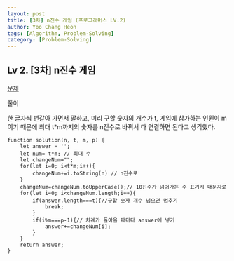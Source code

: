 ```yaml
---
layout: post
title: [3차] n진수 게임 (프로그래머스 LV.2)
author: Yoo Chang Heon
tags: [Algorithm, Problem-Solving]
category: [Problem-Solving]
---
```


## Lv 2. [3차] n진수 게임

[문제](https://programmers.co.kr/learn/courses/30/lessons/17687)

풀이

한 글자씩 번갈아 가면서 말하고, 미리 구할 숫자의 개수가 t, 게임에 참가하는 인원이 m이기 때문에 최대 t\*m까지의 숫자를 n진수로 바꿔서 다 연결하면 된다고 생각했다.

    function solution(n, t, m, p) {
        let answer = '';
        let num= t*m; // 최대 수
        let changeNum="";
        for(let i=0; i<t*m;i++){
            changeNum+=i.toString(n) // n진수로
        }
        changeNum=changeNum.toUpperCase();// 10진수가 넘어가는 수 표기시 대문자로
        for(let i=0; i<changeNum.length;i++){
            if(answer.length===t){//구할 숫자 개수 넘으면 멈추기
                break;
            }
            if(i%m===p-1){// 차례가 돌아올 때마다 answer에 넣기
                answer+=changeNum[i];
            }
        }
        return answer;
    }
